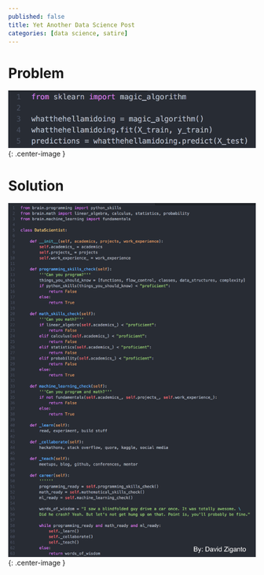 ```yaml
---
published: false
title: Yet Another Data Science Post
categories: [data science, satire]
---
```


# Problem
![image](/assets/images/magic_algorithm.png?raw=true){: .center-image }

# Solution
![image](/assets/images/ds_solution.png?raw=true){: .center-image }

